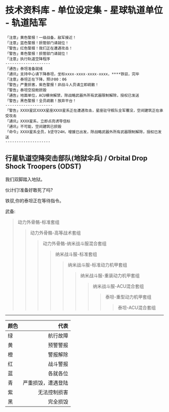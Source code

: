 # 技术资料库 - 单位设定集 - 星球轨道单位 - 轨道陆军

	「注意」黄色警报！一级战备，敌军接近！
	「注意」蓝色警报！损管部门请就位！
	「警告」红色警报！我们正在遭遇攻击！
	「警告」青色警报！损管部门请就位！
	「注意」执行轨道空降程序
	--------------------
	「通告」泰坦准备就绪
	「通讯」支持中心请下降泰坦，坐标xxxx-xxxx-xxxx-xxxx，****铁驭，完毕
	「注意」泰坦正在下降，预计00：06
	「警告」严重损害，紫色警报！非战斗人员请立即疏散！
	「警告」泰坦空投舱损毁
	「通告」地面单位，ACU模块解禁，除战略武器外所有武器限制解除，授权已发送
	「警告」黑色警报！全员疏散！放弃平台！
	---------------------
	「警告」XXXX星区XXXX星座XXXX星系正在遭遇攻击，星座驻守舰队全军覆没，空间建筑正在承受攻击
	「通讯」XXXX星系，立即点亮诱导信标
	「通讯」不可能，空间建筑已损毁
	「命令」XXXX星系全员，b坚守24H，增援已出发，除战略武器外所有武器限制解除，授权已发送
	--------------------
## 行星轨道空降突击部队(地狱伞兵) / Orbital Drop Shock Troopers (ODST)

我们双脚踏入地狱。

伙计们!准备好敢死了吗?

铁驭,你的泰坦正在等待指令。

武备:

>动力外骨骼-标准套组
>>动力外骨骼-高等战术套组
>>>动力外骨骼-纳米战斗服混合套组
>>>>纳米战斗服-标准套组
>>>>>纳米战斗服-标准动力机甲套组
>>>>>>纳米战斗服-重装动力机甲套组
>>>>>>>纳米战斗服-ACU混合套组
>>>>>>>>泰坦-重型动力机甲套组 
>>>>>>>>
>>>>>>>>>泰坦-ACU混合套组

----

| 颜色 |               代表 |
| :--- | -----------------: |
| 绿   |           航行故障 |
| 黄   |           预警警报 |
| 橙   |           警报解除 |
| 红   |           战斗警报 |
| 蓝   |           各就各位 |
| 青   | 严重损毁，遭遇登陆 |
| 紫   |       无法控制损害 |
| 黑   |           完全损毁 |

